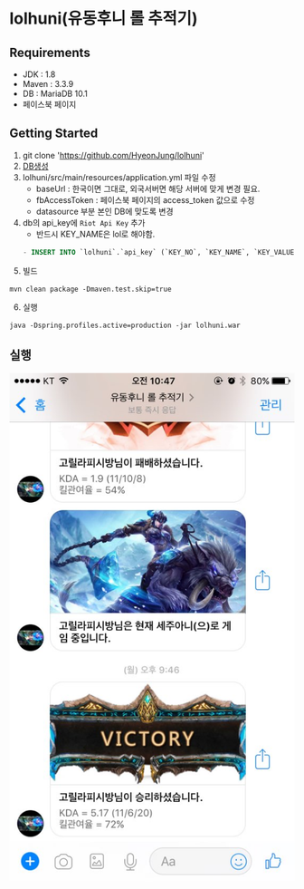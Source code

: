 # lolhuni(유동후니 롤 추적기)

## Requirements

- JDK : 1.8
- Maven : 3.3.9
- DB : MariaDB 10.1
- 페이스북 페이지

## Getting Started

1. git clone 'https://github.com/HyeonJung/lolhuni'
2. [DB생성](https://github.com/HyeonJung/lolhuni/wiki/DB%EC%83%9D%EC%84%B1)
3. lolhuni/src/main/resources/application.yml 파일 수정
    - baseUrl : 한국이면 그대로, 외국서버면 해당 서버에 맞게 변경 필요.
    - fbAccessToken : 페이스북 페이지의 access_token 값으로 수정
    - datasource 부분 본인 DB에 맞도록 변경
4. db의 api_key에 `Riot Api Key` 추가
    - 반드시 KEY_NAME은 lol로 해야함.
    ```sql
    - INSERT INTO `lolhuni`.`api_key` (`KEY_NO`, `KEY_NAME`, `KEY_VALUE`) VALUES ('1515', 'lol', 'apiKey');
    ```
5. 빌드
```
mvn clean package -Dmaven.test.skip=true
```
6. 실행
```
java -Dspring.profiles.active=production -jar lolhuni.war
```

## 실행

![](./assets/7.jpg)
